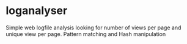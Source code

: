 # loganalyser
Simple web logfile analysis looking for number of views per page and unique view per page. Pattern matching and Hash manipulation 
